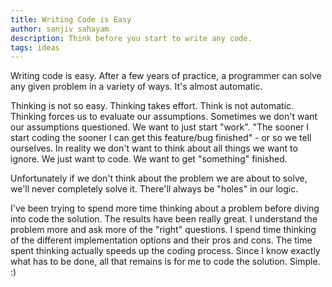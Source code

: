 ```yaml
---
title: Writing Code is Easy
author: sanjiv sahayam
description: Think before you start to write any code.
tags: ideas
---
```


Writing code is easy. After a few years of practice, a programmer can solve any given problem in a variety of ways. It's almost automatic.

Thinking is not so easy. Thinking takes effort. Think is not automatic. Thinking forces us to evaluate our assumptions. Sometimes we don't want our assumptions questioned. We want to just start "work". "The sooner I start coding the sooner I can get this feature/bug finished" - or so we tell ourselves. In reality we don't want to think about all things we want to ignore. We just want to code. We want to get "something" finished.

Unfortunately if we don't think about the problem we are about to solve, we'll never completely solve it. There'll always be "holes" in our logic.

I've been trying to spend more time thinking about a problem before diving into code the solution. The results have been really great. I understand the problem more and ask more of the "right" questions. I spend time thinking of the different implementation options and their pros and cons. The time spent thinking actually speeds up the coding process. Since I know exactly what has to be done, all that remains is for me to code the solution. Simple. :)

